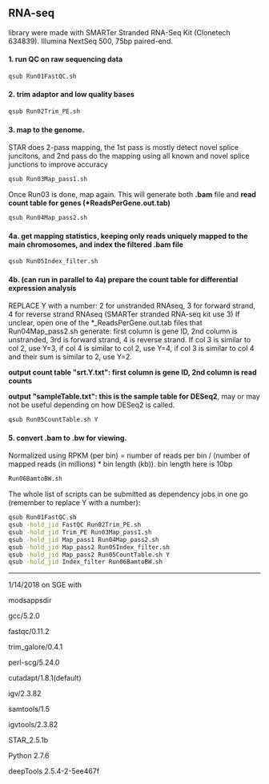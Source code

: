 ## RNA-seq

library were made with SMARTer Stranded RNA-Seq Kit (Clonetech 634839). Illumina NextSeq 500, 75bp paired-end.


#### 1. run QC on raw sequencing data
```bash
qsub Run01FastQC.sh
```


#### 2. trim adaptor and low quality bases
```bash
qsub Run02Trim_PE.sh
```


#### 3. map to the genome. 
STAR does 2-pass mapping, the 1st pass is mostly detect novel splice juncitons, and 2nd pass do the mapping using all known and novel splice junctions to improve accuracy
```bash
qsub Run03Map_pass1.sh
```
Once Run03 is done, map again. This will generate both **.bam** file and **read count table for genes (\*ReadsPerGene.out.tab)**
```bash
qsub Run04Map_pass2.sh
```


#### 4a. get mapping statistics, keeping only reads uniquely mapped to the main chromosomes, and index the filtered .bam file
```bash
qsub Run05Index_filter.sh
```


#### 4b. (can run in parallel to 4a) prepare the count table for differential expression analysis
REPLACE Y with a number: 2 for unstranded RNAseq, 3 for forward strand, 4 for reverse strand RNAseq (SMARTer stranded RNA-seq kit use 3)
If unclear, open one of the \*_ReadsPerGene.out.tab files that Run04Map_pass2.sh generate: first column is gene ID, 2nd column is unstranded, 3rd is forward strand, 4 is reverse strand. If col 3 is similar to col 2, use Y=3, if col 4 is similar to col 2, use Y=4, if col 3 is similar to col 4 and their sum is similar to 2, use Y=2.

**output count table "srt.Y.txt": first column is gene ID, 2nd column is read counts**

**output "sampleTable.txt": this is the sample table for DESeq2**, may or may not be useful depending on how DESeq2 is called.

```bash
qsub Run05CountTable.sh Y
```


#### 5. convert .bam to .bw for viewing. 
Normalized using RPKM (per bin) = number of reads per bin / (number of mapped reads (in millions) * bin length (kb)). bin length here is 10bp
```bash
Run06BamtoBW.sh
```


The whole list of scripts can be submitted as dependency jobs in one go (remember to replace Y with a number):
```bash
qsub Run01FastQC.sh
qsub -hold_jid FastQC Run02Trim_PE.sh
qsub -hold_jid Trim_PE Run03Map_pass1.sh
qsub -hold_jid Map_pass1 Run04Map_pass2.sh
qsub -hold_jid Map_pass2 Run05Index_filter.sh 
qsub -hold_jid Map_pass2 Run05CountTable.sh Y
qsub -hold_jid Index_filter Run06BamtoBW.sh
```


--------------------
1/14/2018 on SGE with

modsappsdir

gcc/5.2.0

fastqc/0.11.2

trim_galore/0.4.1

perl-scg/5.24.0

cutadapt/1.8.1(default)

igv/2.3.82

samtools/1.5

igvtools/2.3.82

STAR_2.5.1b

Python 2.7.6

deepTools 2.5.4-2-5ee467f
